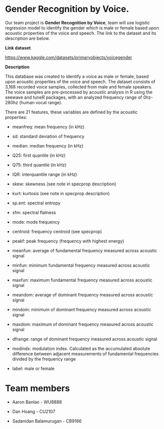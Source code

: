 # Gender Recognition by Voice.

Our team project is **Gender Recognition by Voice**,  team will use logistic regression model to identify the gender which is male or female based upon acoustic properties of the voice and speech. The link to the dataset and its description are below. 

**Link dataset**

https://www.kaggle.com/datasets/primaryobjects/voicegender

**Description**

This database was created to identify a voice as male or female, based upon acoustic properties of the voice and speech. The dataset consists of 3,168 recorded voice samples, collected from male and female speakers. The voice samples are pre-processed by acoustic analysis in R using the seewave and tuneR packages, with an analyzed frequency range of 0hz-280hz (human vocal range). 

There are 21 features, these variables are defined by the acoustic properties:

- meanfreq: mean frequency (in kHz)

- sd: standard deviation of frequency

- median: median frequency (in kHz)

- Q25: first quantile (in kHz)

- Q75: third quantile (in kHz)

- IQR: interquantile range (in kHz)

- skew: skewness (see note in specprop description)

- kurt: kurtosis (see note in specprop description)

- sp.ent: spectral entropy

- sfm: spectral flatness

- mode: mode frequency

- centroid: frequency centroid (see specprop)

- peakf: peak frequency (frequency with highest energy)

- meanfun: average of fundamental frequency measured across acoustic signal

- minfun: minimum fundamental frequency measured across acoustic signal

- maxfun: maximum fundamental frequency measured across acoustic signal

- meandom: average of dominant frequency measured across acoustic signal

- mindom: minimum of dominant frequency measured across acoustic signal

- maxdom: maximum of dominant frequency measured across acoustic signal

- dfrange: range of dominant frequency measured across acoustic signal

- modindx: modulation index. Calculated as the accumulated absolute difference between adjacent measurements of fundamental frequencies divided by the frequency range

- label: male or female



# Team members 

- Aaron Banlao - WU8888

- Dan Hoang - CU2107

- Sadanidan Balamurugan - CB9166


